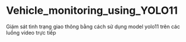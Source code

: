 # Vehicle_monitoring_using_YOLO11
Giám sát tình trạng giao thông bằng cách sử dụng model yolo11 trên các luồng video trực tiếp
